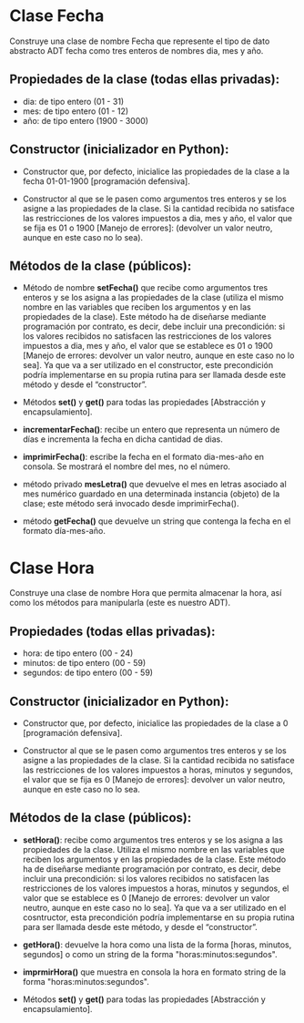 # Clase Fecha
Construye una clase de nombre Fecha que represente el tipo de dato abstracto ADT fecha como tres enteros de nombres dia, mes y año. 

## Propiedades de la clase (todas ellas privadas):

* dia: de tipo entero (01 - 31)
* mes: de tipo entero (01 - 12)
* año: de tipo entero (1900 - 3000)

## Constructor (inicializador en Python):

* Constructor que, por defecto, inicialice las propiedades de la clase a la fecha 01-01-1900 [programación defensiva].

* Constructor al que se le pasen como argumentos tres enteros y se los asigne a las propiedades de la clase. Si la cantidad recibida no satisface las restricciones de los valores impuestos a dia, mes y año, el valor que se fija es 01 o 1900 [Manejo de errores]: (devolver un valor neutro, aunque en este caso no lo sea).

## Métodos de la clase (públicos):

* Método de nombre **setFecha()** que recibe como argumentos tres enteros y se los asigna a las propiedades de la clase (utiliza el mismo nombre en las variables que reciben los argumentos y en las propiedades de la clase). Este método ha de diseñarse mediante programación por contrato, es decir, debe incluir una precondición: si los valores recibidos no satisfacen las restricciones de los valores impuestos a dia, mes y año, el valor que se establece es 01 o 1900 [Manejo de errores: devolver un valor neutro, aunque en este caso no lo sea]. Ya que va a ser utilizado en el constructor, este precondición podría implementarse en su propia rutina para ser llamada desde este método y desde el “constructor”.

* Métodos **set()** y **get()** para todas las propiedades [Abstracción y encapsulamiento].

* **incrementarFecha()**: recibe un entero que representa un número de días e incrementa la fecha en dicha cantidad de dias.

* **imprimirFecha()**: escribe la fecha en el formato dia-mes-año en consola. Se mostrará el nombre del mes, no el número.

* método privado **mesLetra()** que devuelve el mes en letras asociado al mes numérico guardado en una determinada instancia (objeto) de la clase; este método será invocado desde imprimirFecha().

* método **getFecha()** que devuelve un string que contenga la fecha en el formato día-mes-año.


# Clase Hora

Construye una clase de nombre Hora que permita almacenar la hora, así como los métodos para manipularla (este es nuestro ADT).

## Propiedades (todas ellas privadas):

* hora: de tipo entero (00 - 24)
* minutos: de tipo entero (00 - 59)
* segundos: de tipo entero (00 - 59)

## Constructor (inicializador en Python):

* Constructor que, por defecto, inicialice las propiedades de la clase a 0 [programación defensiva].

* Constructor al que se le pasen como argumentos tres enteros y se los asigne a las propiedades de la clase. Si la cantidad recibida no satisface las restricciones de los valores impuestos a horas, minutos y segundos, el valor que se fija es 0 [Manejo de errores]: devolver un valor neutro, aunque en este caso no lo sea.

## Métodos de la clase (públicos):

* **setHora()**: recibe como argumentos tres enteros y se los asigna a las propiedades de la clase. Utiliza el mismo nombre en las variables que reciben los argumentos y en las propiedades de la clase. Este método ha de diseñarse mediante programación por contrato, es decir, debe incluir una precondición: si los valores recibidos no satisfacen las restricciones de los valores impuestos a horas, minutos y segundos, el valor que se establece es 0 [Manejo de errores: devolver un valor neutro, aunque en este caso no lo sea]. Ya que va a ser utilizado en el cosntructor, esta precondición podría implementarse en su propia rutina para ser llamada desde este método, y desde el “constructor”.

* **getHora()**: devuelve la hora como una lista de la forma [horas, minutos, segundos] o como un string de la forma "horas:minutos:segundos".

* **imprmirHora()** que muestra en consola la hora en formato string de la forma "horas:minutos:segundos".

* Métodos **set()** y **get()** para todas las propiedades [Abstracción y encapsulamiento].
